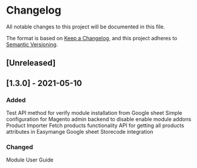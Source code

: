 # Changelog
All notable changes to this project will be documented in this file.

The format is based on [Keep a Changelog](https://keepachangelog.com/en/1.0.0/),
and this project adheres to [Semantic Versioning](https://semver.org/spec/v2.0.0.html).

## [Unreleased]

## [1.3.0] - 2021-05-10

### Added

Test API method for verify module installation from Google sheet
Simple configuration for Magento admin backend to disable enable module addons
Product Importer Fetch products functionality
API for getting all products attributes in Easymange Google sheet
Storecode integration

### Changed

Module User Guide
